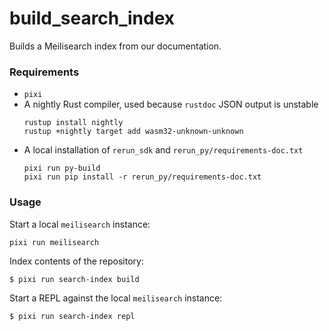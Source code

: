 # build_search_index

Builds a Meilisearch index from our documentation.

### Requirements

- `pixi`
- A nightly Rust compiler, used because `rustdoc` JSON output is unstable
  ```
  rustup install nightly
  rustup +nightly target add wasm32-unknown-unknown
  ```
- A local installation of `rerun_sdk` and `rerun_py/requirements-doc.txt`
  ```
  pixi run py-build
  pixi run pip install -r rerun_py/requirements-doc.txt
  ```

### Usage

Start a local `meilisearch` instance:
```
pixi run meilisearch
```

Index contents of the repository:
```
$ pixi run search-index build
```

Start a REPL against the local `meilisearch` instance:
```
$ pixi run search-index repl
```
